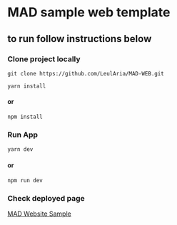 # MAD sample web template

## to run follow instructions below

### Clone project locally

```
git clone https://github.com/LeulAria/MAD-WEB.git
```

```
yarn install
```

#### or

```
npm install
```

### Run App

```
yarn dev
```

#### or

```
npm run dev
```


### Check deployed page

[MAD Website Sample](mad-web.vercel.app)